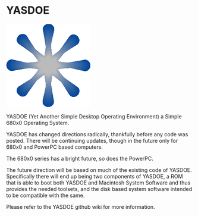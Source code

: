 # YASDOE

![alt text](https://github.com/David-SWUSA-RISCOS/YASDOE/raw/main/docs/gifs/logo.gif "YASDOE Logo")

YASDOE (Yet Another Simple Desktop Operating Environment) a Simple  680x0 Operating System.

YASDOE has changed directions radically, thankfully before any code was posted.  There will be continuing updates, though in the future only for 680x0 and PowerPC based computers.

The 680x0 series has a bright future, so does the PowerPC.

The future direction will be based on much of the existing code of YASDOE.  Specifically there will end up being two components of YASDOE, a ROM that is able to boot both YASDOE and Macintosh System Software and thus provides the needed toolsets, and the disk based system software intended to be compatible with the same.

Please refer to the YASDOE github wiki for more information.
